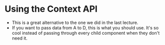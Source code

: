 # Using the Context API
- This is a great alternative to the one we did in the last lecture. 
- If you want to pass data from A to D, this is what you should use. It's so cool instead of passing through every child component when they don't need it.
